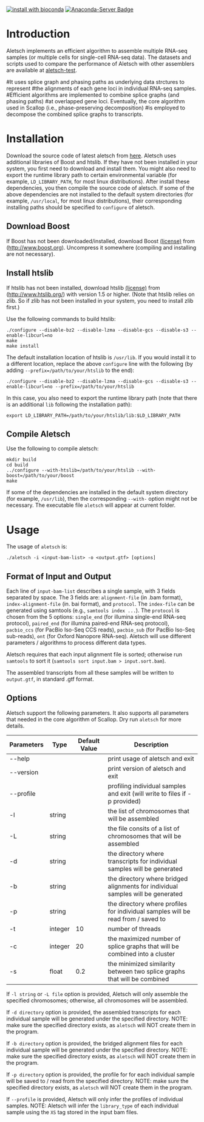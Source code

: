 [![install with bioconda](https://img.shields.io/badge/install%20with-bioconda-brightgreen.svg?style=flat)](http://bioconda.github.io/recipes/aletsch/README.html)
[![Anaconda-Server Badge](https://anaconda.org/bioconda/aletsch/badges/downloads.svg)](https://anaconda.org/bioconda/aletsch)

# Introduction

Aletsch implements an efficient algorithm to assemble multiple RNA-seq samples (or multiple cells
for single-cell RNA-seq data).
The datasets and scripts used to compare the performance of Aletsch with other assemblers are available at
[aletsch-test](https://github.com/Shao-Group/aletsch-test).


#It uses splice graph and phasing paths as underlying data strctures to represent
#the alignments of each gene loci in individual RNA-seq samples.
#Efficient algorithms are implemented to combine splice graphs (and phasing paths)
#at overlapped gene loci. Eventually, the core algorithm used in Scallop (i.e., phase-preserving decomposition)
#is employed to decompose the combined splice graphs to transcripts.

# Installation
Download the source code of latest aletsch from
[here](https://github.com/Shao-Group/aletsch/releases/download/v1.0.3/aletsch-1.0.3.tar.gz).
Aletsch uses additional libraries of Boost and htslib. 
If they have not been installed in your system, you first
need to download and install them. You might also need to
export the runtime library path to certain environmental
variable (for example, `LD_LIBRARY_PATH`, for most linux distributions).
After install these dependencies, you then compile the source code of aletsch.
If some of the above dependencies are not installed to the default system 
directories (for example, `/usr/local`, for most linux distributions),
their corresponding installing paths should be specified to `configure` of aletsch.

## Download Boost
If Boost has not been downloaded/installed, download Boost
[(license)](http://www.boost.org/LICENSE_1_0.txt) from (http://www.boost.org).
Uncompress it somewhere (compiling and installing are not necessary).

## Install htslib
If htslib has not been installed, download htslib 
[(license)](https://github.com/samtools/htslib/blob/develop/LICENSE)
from (http://www.htslib.org/) with version 1.5 or higher.
(Note that htslib relies on zlib. So if zlib has not been installed in your system,
you need to install zlib first.) 

Use the following commands to build htslib:
```
./configure --disable-bz2 --disable-lzma --disable-gcs --disable-s3 --enable-libcurl=no
make
make install
```
The default installation location of htslib is `/usr/lib`.
If you would install it to a different location, replace the above `configure` line with
the following (by adding `--prefix=/path/to/your/htslib` to the end):
```
./configure --disable-bz2 --disable-lzma --disable-gcs --disable-s3 --enable-libcurl=no --prefix=/path/to/your/htslib
```
In this case, you also need to export the runtime library path (note that there
is an additional `lib` following the installation path):
```
export LD_LIBRARY_PATH=/path/to/your/htslib/lib:$LD_LIBRARY_PATH
```

## Compile Aletsch

Use the following to compile aletsch:
```
mkdir build
cd build
../configure --with-htslib=/path/to/your/htslib --with-boost=/path/to/your/boost
make
```

If some of the dependencies are installed in the default system directory (for example, `/usr/lib`),
then the corresponding `--with-` option might not be necessary.
The executable file `aletsch` will appear at current folder.

# Usage

The usage of `aletsch` is:
```
./aletsch -i <input-bam-list> -o <output.gtf> [options]
```

## Format of Input and Output
Each line of `input-bam-list` describes a single sample, with 3 fields separated by space.
The 3 fields are: `alignment-file` (in .bam format), `index-alignment-file` (in. bai format), and `protocol`.
The `index-file` can be generated using samtools (e.g., `samtools index ...`).
The `protocol` is chosen from the 5 options: `single_end` (for illumina single-end RNA-seq protocol),
`paired_end` (for illumina paired-end RNA-seq protocol), 
`pacbio_ccs` (for PacBio Iso-Seq CCS reads),
`pacbio_sub` (for PacBio Iso-Seq sub-reads),
`ont` (for Oxford Nanopore RNA-seq).
Aletsch will use different parameters / algorithms to process different data types.

Aletsch requires that each input alignment file is sorted; otherwise run `samtools` to sort it (`samtools sort input.bam > input.sort.bam`).

The assembled transcripts from all these samples will be written to `output.gtf`, in standard .gtf format.

## Options

Aletsch support the following parameters. It also supports all parameters
that needed in the core algorithm of Scallop. Dry run `aletsch` for more
details.

 Parameters | Type | Default Value | Description
 ------------- | ------------ | ------------- | ----------
 --help  | | | print usage of aletsch and exit
 --version | | | print version of aletsch and exit
 --profile | | | profiling individual samples and exit (will write to files if -p provided)
 -l | string |    | the list of chromosomes that will be assembled
 -L | string |    | the file consits of a list of chromosomes that will be assembled
 -d | string |    | the directory where transcripts for individual samples will be generated
 -b | string |    | the directory where bridged alignments for individual samples will be generated
 -p | string |    | the directory where profiles for individual samples will be read from / saved to
 -t | integer | 10  | number of threads
 -c | integer | 20  | the maximized number of splice graphs that will be combined into a cluster
 -s | float   | 0.2 | the minimized similarity between two splice graphs that will be combined

If `-l string` or `-L file` option is provided, Aletsch will only assemble the specified chromosomes;
otherwise, all chromosomes will be assembled.

If `-d directory` option is provided, the assembled transcripts for each individual
sample will be generated under the specified directory. 
NOTE: make sure the specified directory exists, as `aletsch` will NOT create them in the program.

If `-b directory` option is provided, the bridged alignment files for each individual
sample will be generated under the specified directory. NOTE: make sure the specified
directory exists, as `aletsch` will NOT create them in the program.

If `-p directory` option is provided, the profile for for each individual
sample will be saved to / read from the specified directory. NOTE: make sure the specified
directory exists, as `aletsch` will NOT create them in the program.

If `--profile` is provided, Aletsch will only infer the profiles of
individual samples.  NOTE: Aletsch will infer the `library_type` of each
individual sample using the `XS` tag stored in the input bam files. 
